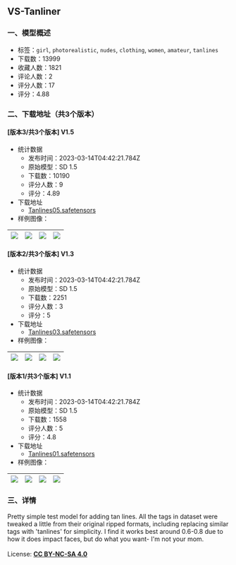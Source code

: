 ## VS-Tanliner
### 一、模型概述

- 标签：`girl`, `photorealistic`, `nudes`, `clothing`, `women`, `amateur`, `tanlines`
- 下载数：13999
- 收藏人数：1821
- 评论人数：2
- 评分人数：17
- 评分：4.88

### 二、下载地址（共3个版本）

#### [版本3/共3个版本] V1.5

- 统计数据
  - 发布时间：2023-03-14T04:42:21.784Z
  - 原始模型：SD 1.5
  - 下载数：10190
  - 评分人数：9
  - 评分：4.89
- 下载地址
  - [Tanlines05.safetensors](https://civitai.com/api/download/models/22764)
- 样例图像：

| <img src="https://image.civitai.com/xG1nkqKTMzGDvpLrqFT7WA/6e980676-4a06-42f0-b7ec-d63c2f39b000/width=450/245874.jpeg" /> | <img src="https://image.civitai.com/xG1nkqKTMzGDvpLrqFT7WA/5a07065b-f9b7-4243-a315-7af727303b00/width=450/247705.jpeg" /> | <img src="https://image.civitai.com/xG1nkqKTMzGDvpLrqFT7WA/19fd8301-36da-4cf5-6bf2-2707b1e45200/width=450/245877.jpeg" /> | <img src="https://image.civitai.com/xG1nkqKTMzGDvpLrqFT7WA/63df4da1-91d9-4957-2069-40935014f600/width=450/245876.jpeg" /> |
| ---- | ---- | ---- | ---- |

#### [版本2/共3个版本] V1.3

- 统计数据
  - 发布时间：2023-03-14T04:42:21.784Z
  - 原始模型：SD 1.5
  - 下载数：2251
  - 评分人数：3
  - 评分：5
- 下载地址
  - [Tanlines03.safetensors](https://civitai.com/api/download/models/20794)
- 样例图像：

| <img src="https://image.civitai.com/xG1nkqKTMzGDvpLrqFT7WA/55b5715b-846c-4fa2-29c9-7aa1f75ff200/width=450/220122.jpeg" /> | <img src="https://image.civitai.com/xG1nkqKTMzGDvpLrqFT7WA/ed09df65-ad4a-4308-bf42-926589134200/width=450/220121.jpeg" /> | <img src="https://image.civitai.com/xG1nkqKTMzGDvpLrqFT7WA/52d2bacb-707f-4f8d-9743-a0755ca91a00/width=450/220124.jpeg" /> | <img src="https://image.civitai.com/xG1nkqKTMzGDvpLrqFT7WA/e4b35826-d59a-4257-5fc0-14bd76720c00/width=450/245846.jpeg" /> |
| ---- | ---- | ---- | ---- |

#### [版本1/共3个版本] V1.1

- 统计数据
  - 发布时间：2023-03-14T04:42:21.784Z
  - 原始模型：SD 1.5
  - 下载数：1558
  - 评分人数：5
  - 评分：4.8
- 下载地址
  - [Tanlines01.safetensors](https://civitai.com/api/download/models/17288)
- 样例图像：

| <img src="https://image.civitai.com/xG1nkqKTMzGDvpLrqFT7WA/1ff80023-3408-4cf6-f30c-ef96fad19b00/width=450/175791.jpeg" /> | <img src="https://image.civitai.com/xG1nkqKTMzGDvpLrqFT7WA/974aeefb-4d2a-40dd-c08b-428609422b00/width=450/175790.jpeg" /> | <img src="https://image.civitai.com/xG1nkqKTMzGDvpLrqFT7WA/43d7b5d1-9da0-426d-5b2f-16b65d10d800/width=450/175789.jpeg" /> | <img src="https://image.civitai.com/xG1nkqKTMzGDvpLrqFT7WA/ae2a3e18-e23f-44f1-8a10-18b97942ad00/width=450/220125.jpeg" /> |
| ---- | ---- | ---- | ---- |


### 三、详情
<p>Pretty simple test model for adding tan lines. All the tags in dataset were tweaked a little from their original ripped formats, including replacing similar tags with 'tanlines' for simplicity. I find it works best around 0.6-0.8 due to how it does impact faces, but do what you want- I'm not your mom.<br /><br />License: <a target="_blank" rel="ugc" href="https://creativecommons.org/licenses/by-nc-sa/4.0/"><strong>CC BY-NC-SA 4.0</strong></a></p>